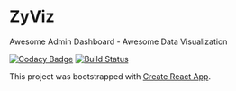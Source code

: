 # ZyViz
Awesome Admin Dashboard - Awesome Data Visualization

[![Codacy Badge](https://api.codacy.com/project/badge/Grade/80d9ac310ed94c00ae5f72200720ad52)](https://app.codacy.com/app/ahashem/ZyViz?utm_source=github.com&utm_medium=referral&utm_content=ahashem/ZyViz&utm_campaign=Badge_Grade_Dashboard)
[![Build Status](https://travis-ci.org/ahashem/ZyViz.svg?branch=master)](https://travis-ci.org/ahashem/ZyViz)

This project was bootstrapped with [Create React App](https://github.com/facebook/create-react-app).

